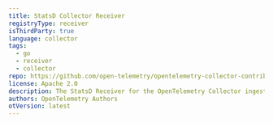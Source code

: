 ```yaml
---
title: StatsD Collector Receiver
registryType: receiver
isThirdParty: true
language: collector
tags:
  - go
  - receiver
  - collector
repo: https://github.com/open-telemetry/opentelemetry-collector-contrib/tree/main/receiver/statsdreceiver
license: Apache 2.0
description: The StatsD Receiver for the OpenTelemetry Collector ingests StatsD messages.
authors: OpenTelemetry Authors
otVersion: latest
---
```

